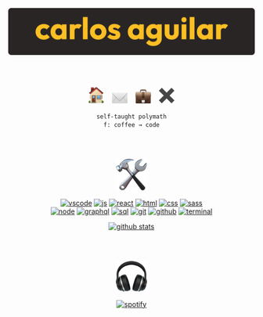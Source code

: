 <div align="center">

<img src="https://raw.githubusercontent.com/wh0am1-dev/wh0am1-dev/master/img/banner.png" />

<br><br>

[<img alt="website" width="32px" src="https://raw.githubusercontent.com/wh0am1-dev/wh0am1-dev/master/img/emoji/house.png" />][www]&nbsp;&nbsp;&nbsp;&nbsp;[<img alt="email" width="32px" src="https://raw.githubusercontent.com/wh0am1-dev/wh0am1-dev/master/img/emoji/envelope.png" />][mail]&nbsp;&nbsp;&nbsp;&nbsp;[<img alt="linkedin" width="32px" src="https://raw.githubusercontent.com/wh0am1-dev/wh0am1-dev/master/img/emoji/briefcase.png" />][linkedin]&nbsp;&nbsp;&nbsp;&nbsp;[<img alt="x" width="32px" src="https://raw.githubusercontent.com/wh0am1-dev/wh0am1-dev/master/img/emoji/multiply.png" />][x]

`self-taught polymath`  
`f: coffee → code`

<br><br>

<img width="64px" src="https://raw.githubusercontent.com/wh0am1-dev/wh0am1-dev/master/img/emoji/hammer-and-wrench.png" />

<br>

[<img alt="vscode" width="32px" src="https://raw.githubusercontent.com/wh0am1-dev/wh0am1-dev/master/img/tech/vscode.png" />][vscode] [<img alt="js" width="32px" src="https://raw.githubusercontent.com/wh0am1-dev/wh0am1-dev/master/img/tech/js.png" />][js] [<img alt="react" width="32px" src="https://raw.githubusercontent.com/wh0am1-dev/wh0am1-dev/master/img/tech/react.png" />][react] [<img alt="html" width="32px" src="https://raw.githubusercontent.com/wh0am1-dev/wh0am1-dev/master/img/tech/html.png" />][html] [<img alt="css" width="32px" src="https://raw.githubusercontent.com/wh0am1-dev/wh0am1-dev/master/img/tech/css.png" />][css] [<img alt="sass" width="32px" src="https://raw.githubusercontent.com/wh0am1-dev/wh0am1-dev/master/img/tech/sass.png" />][sass]  
[<img alt="node" width="32px" src="https://raw.githubusercontent.com/wh0am1-dev/wh0am1-dev/master/img/tech/node.png" />][node] [<img alt="graphql" width="32px" src="https://raw.githubusercontent.com/wh0am1-dev/wh0am1-dev/master/img/tech/graphql.png" />][graphql] [<img alt="sql" width="32px" src="https://raw.githubusercontent.com/wh0am1-dev/wh0am1-dev/master/img/tech/sql.png" />][sql] [<img alt="git" width="32px" src="https://raw.githubusercontent.com/wh0am1-dev/wh0am1-dev/master/img/tech/git.png" />][git] [<img alt="github" width="32px" src="https://raw.githubusercontent.com/wh0am1-dev/wh0am1-dev/master/img/tech/github.png" />][github] [<img alt="terminal" width="32px" src="https://raw.githubusercontent.com/wh0am1-dev/wh0am1-dev/master/img/tech/terminal.png" />][terminal]

[<img alt="github stats" src="https://github-readme-stats.vercel.app/api?username=wh0am1-dev&show_icons=true&hide_border=true&count_private=true&theme=gruvbox&title_color=fbbf24&text_color=f5f5f4&icon_color=fbbf24&bg_color=292524" />][rank]

<br><br>

<img width="64px" src="https://raw.githubusercontent.com/wh0am1-dev/wh0am1-dev/master/img/emoji/headphone.png" />

<br>

[![spotify](https://npaas.vercel.app/api/spotify)](https://open.spotify.com/user/neko250)

</div>

[www]: https://carlos-aguilar.com
[mail]: mailto:hey@carlos-aguilar.com
[linkedin]: https://linkedin.com/in/carlosaguilardev
[x]: https://x.com/wh0am1_dev
[itch.io]: https://wh0am1-dev.itch.io
[tumblr]: https://shatteredcontinuum.tumblr.com
[stats]: https://sourcerer.io/neko250
[rank]: https://profile.codersrank.io/user/wh0am1-dev
[vscode]: https://code.visualstudio.com
[js]: https://developer.mozilla.org/en-US/docs/Web/JavaScript
[node]: https://nodejs.org
[react]: https://reactjs.org
[html]: https://developer.mozilla.org/en-US/docs/Web/HTML
[css]: https://developer.mozilla.org/en-US/docs/Web/CSS
[sass]: https://sass-lang.com
[graphql]: https://graphql.org
[sql]: https://en.wikipedia.org/wiki/SQL
[git]: https://git-scm.com
[github]: https://github.com
[terminal]: https://ohmyz.sh
